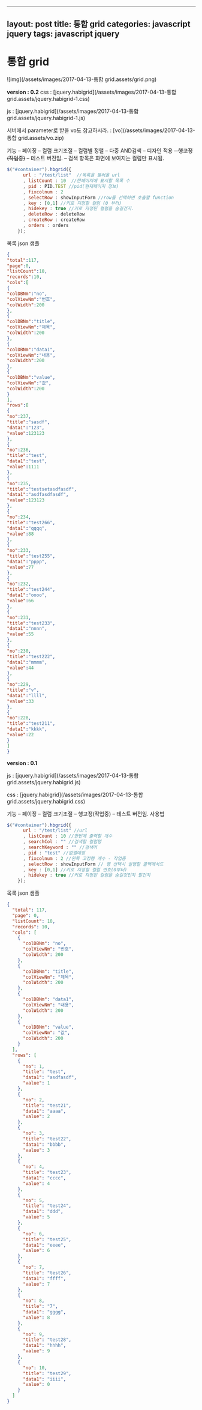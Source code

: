 ---
layout: post
title: 통합 grid
categories: javascript jquery
tags: javascript jquery
--

# 통합 grid



 

![img](/assets/images/2017-04-13-통합 grid.assets/grid.png)

**version : 0.2**
css : [jquery.habigrid](/assets/images/2017-04-13-통합 grid.assets/jquery.habigrid-1.css)

js : [jquery.habigrid](/assets/images/2017-04-13-통합 grid.assets/jquery.habigrid-1.js)

서버에서 parameter로 받을 vo도 참고하시라. : [vo](/assets/images/2017-04-13-통합 grid.assets/vo.zip)



기능
– 페이징
– 컬럼 크기조절
– 컬럼별 정렬
– 다중 AND검색
– 디자인 적용
~~– 행고정(작업중)~~
– 테스트 버전임.
– 검색 항목은 화면에 보여지는 컬럼만 표시됨.

```javascript
$("#container").hbgrid({
      url : "/test/list"  //목록을 불러올 url
      , listCount : 10  //한페이지에 표시할 목록 수       
      , pid : PID.TEST //pid(현재페이지 정보)
      , fixcolnum : 2
      , selectRow : showInputForm //row를 선택하면 호출할 function
      , key : [0,1] //키로 지정할 컬럼 (0 부터)
      , hidekey : true //키로 지정된 컬럼을 숨길건지.
      , deleteRow : deleteRow
      , createRow : createRow
      , orders : orders
    });
```

목록 json 샘플

```json
{
"total":117,
"page":0,
"listCount":10,
"records":10,
"cols":[
{
"colDBNm":"no",
"colViewNm":"번호",
"colWidth":200
},
{
"colDBNm":"title",
"colViewNm":"제목",
"colWidth":200
},
{
"colDBNm":"data1",
"colViewNm":"내용",
"colWidth":200
},
{
"colDBNm":"value",
"colViewNm":"값",
"colWidth":200
}
],
"rows":[
{
"no":237,
"title":"sasdf",
"data1":"123",
"value":123123
},
{
"no":236,
"title":"test",
"data1":"test",
"value":1111
},
{
"no":235,
"title":"testsetasdfasdf",
"data1":"asdfasdfasdf",
"value":123123
},
{
"no":234,
"title":"test266",
"data1":"qqqq",
"value":88
},
{
"no":233,
"title":"test255",
"data1":"pppp",
"value":77
},
{
"no":232,
"title":"test244",
"data1":"oooo",
"value":66
},
{
"no":231,
"title":"test233",
"data1":"nnnn",
"value":55
},
{
"no":230,
"title":"test222",
"data1":"mmmm",
"value":44
},
{
"no":229,
"title":"v",
"data1":"llll",
"value":33
},
{
"no":228,
"title":"test211",
"data1":"kkkk",
"value":22
}
]
}
```



**version : 0.1**

js : [jquery.habigrid](/assets/images/2017-04-13-통합 grid.assets/jquery.habigrid.js)

css : [jquery.habigrid](/assets/images/2017-04-13-통합 grid.assets/jquery.habigrid.css)

기능
– 페이징
– 컬럼 크기조절
– 행고정(작업중)
– 테스트 버전임.
사용법

```javascript
$("#container").hbgrid({
      url : "/test/list" //url
      , listCount : 10 //한번에 출력할 개수
      , searchCol : "" //검색할 컬럼명
      , searchKeyword : "" //검색어
      , pid : "test" //없앨예정 
      , fixcolnum : 2 //왼쪽 고정행 개수 - 작업중
      , selectRow : showInputForm // 행 선택시 실행할 콜백메서드
      , key : [0,1] //키로 지정할 컬럼 번호(0부터)
      , hidekey : true //키로 지정된 컬럼을 숨길것인지 말건지
    });
```



목록 json 샘플

```json
{
  "total": 117,
  "page": 0,
  "listCount": 10,
  "records": 10,
  "cols": [
    {
      "colDBNm": "no",
      "colViewNm": "번호",
      "colWidth": 200
    },
    {
      "colDBNm": "title",
      "colViewNm": "제목",
      "colWidth": 200
    },
    {
      "colDBNm": "data1",
      "colViewNm": "내용",
      "colWidth": 200
    },
    {
      "colDBNm": "value",
      "colViewNm": "값",
      "colWidth": 200
    }
  ],
  "rows": [
    {
      "no": 1,
      "title": "test",
      "data1": "asdfasdf",
      "value": 1
    },
    {
      "no": 2,
      "title": "test21",
      "data1": "aaaa",
      "value": 2
    },
    {
      "no": 3,
      "title": "test22",
      "data1": "bbbb",
      "value": 3
    },
    {
      "no": 4,
      "title": "test23",
      "data1": "cccc",
      "value": 4
    },
    {
      "no": 5,
      "title": "test24",
      "data1": "ddd",
      "value": 5
    },
    {
      "no": 6,
      "title": "test25",
      "data1": "eeee",
      "value": 6
    },
    {
      "no": 7,
      "title": "test26",
      "data1": "ffff",
      "value": 7
    },
    {
      "no": 8,
      "title": "7",
      "data1": "gggg",
      "value": 8
    },
    {
      "no": 9,
      "title": "test28",
      "data1": "hhhh",
      "value": 9
    },
    {
      "no": 10,
      "title": "test29",
      "data1": "iiii",
      "value": 0
    }
  ]
}
```

